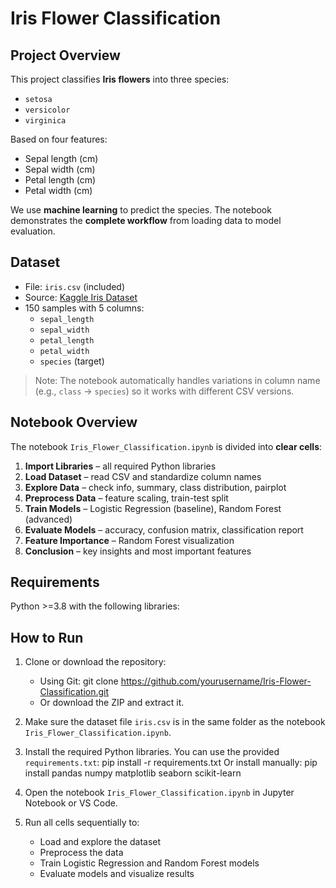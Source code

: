 # Iris Flower Classification

## Project Overview
This project classifies **Iris flowers** into three species:  
- `setosa`  
- `versicolor`  
- `virginica`  

Based on four features:  
- Sepal length (cm)  
- Sepal width (cm)  
- Petal length (cm)  
- Petal width (cm)  

We use **machine learning** to predict the species. The notebook demonstrates the **complete workflow** from loading data to model evaluation.


## Dataset
- File: `iris.csv` (included)  
- Source: [Kaggle Iris Dataset](https://www.kaggle.com/datasets/uciml/iris)  
- 150 samples with 5 columns:
  - `sepal_length`
  - `sepal_width`
  - `petal_length`
  - `petal_width`
  - `species` (target)

> Note: The notebook automatically handles variations in column name (e.g., `class` → `species`) so it works with different CSV versions.


## Notebook Overview
The notebook `Iris_Flower_Classification.ipynb` is divided into **clear cells**:

1. **Import Libraries** – all required Python libraries  
2. **Load Dataset** – read CSV and standardize column names  
3. **Explore Data** – check info, summary, class distribution, pairplot  
4. **Preprocess Data** – feature scaling, train-test split  
5. **Train Models** – Logistic Regression (baseline), Random Forest (advanced)  
6. **Evaluate Models** – accuracy, confusion matrix, classification report  
7. **Feature Importance** – Random Forest visualization  
8. **Conclusion** – key insights and most important features

## Requirements
Python >=3.8 with the following libraries:
## How to Run

1. Clone or download the repository:
   - Using Git:
     git clone https://github.com/yourusername/Iris-Flower-Classification.git
   - Or download the ZIP and extract it.

2. Make sure the dataset file `iris.csv` is in the same folder as the notebook `Iris_Flower_Classification.ipynb`.

3. Install the required Python libraries. You can use the provided `requirements.txt`:
   pip install -r requirements.txt
   Or install manually:
   pip install pandas numpy matplotlib seaborn scikit-learn

4. Open the notebook `Iris_Flower_Classification.ipynb` in Jupyter Notebook or VS Code.

5. Run all cells sequentially to:
   - Load and explore the dataset
   - Preprocess the data
   - Train Logistic Regression and Random Forest models
   - Evaluate models and visualize results



